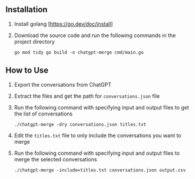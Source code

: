 
## Installation
1. Install golang [https://go.dev/doc/install]
2. Download the source code and run the following commands in the project directory

    `
    go mod tidy
    go build -o chatgpt-merge cmd/main.go
    `

## How to Use
1. Export the conversations from ChatGPT
2. Extract the files and get the path for `conversations.json` file
3. Run the following command with specifying input and output files to get the list of conversations

    `
    ./chatgpt-merge -dry conversations.json titles.txt
    `
4. Edit the `titles.txt` file to only include the conversations you want to merge
5. Run the following command with specifying input and output files to merge the selected conversations

    `
    ./chatgpt-merge -include=titles.txt conversations.json output.csv
    `